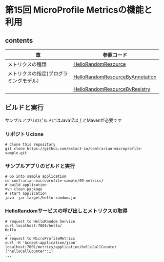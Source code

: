 # 第15回 MicroProfile Metricsの機能と利用

## contents 
|章|参照コード|
| ---------- | --- |
| メトリクスの種類 |[HelloRandomResource](src/main/java/io/extact/mp/sample/metrics/HelloRandomResource.java)|
| メトリクスの指定(プログラミングモデル) |[HelloRandomResourceByAnnotation](src/main/java/io/extact/mp/sample/metrics/HelloRandomResourceByAnnotation.java)|
| |[HelloRandomResourceByResistry](src/main/java/io/extact/mp/sample/metrics/HelloRandomResourceByResistry.java)|


## ビルドと実行
サンプルアプリのビルドにはJava17以上とMavenが必要です

### リポジトリclone
```shell
# Clone this repository
git clone https://github.com/extact-io/contrarian-microprofile-sample.git
```

### サンプルアプリのビルドと実行
```shell
# Go into sample application
cd contrarian-microprofile-sample/09-metrics/
# build application
mvn clean package
# start application
java -jar target/hello-random.jar
```

### HelloRandomサービスの呼び出しとメトリクスの取得
```shell
# request to HelloRandom Service
curl localhost:7001/hello/
Hello
...
# request to MicroProfileMetrics
curl -H 'Accept:application/json' localhost:7001/metrics/application/helloCallCounter
{"helloCallCounter":1}
...
```
